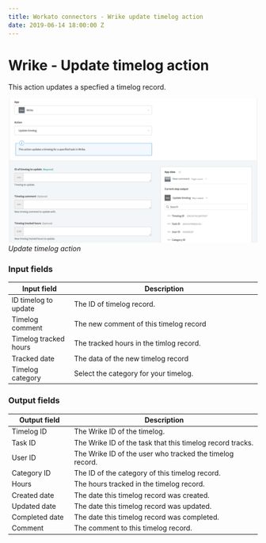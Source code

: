 ```yaml
---
title: Workato connectors - Wrike update timelog action
date: 2019-06-14 18:00:00 Z
---
```


# Wrike - Update timelog action

This action updates a specfied a timelog record.

![Update timelog action](/assets/images/connectors/Wrike/update-timelog-action.png)
*Update timelog action*

### Input fields

<table class="unchanged rich-diff-level-one">
  <thead>
    <tr>
        <th width='25%'>Input field</th>
        <th>Description</th>
    </tr>
  </thead>
  <tbody>
    <tr>
      <td>ID timelog to update</td>
      <td>
        The ID of timelog record.
      </td>
    </tr>
    <tr>
      <td>Timelog comment</td>
      <td>
        The new comment of this timelog record
      </td>
    </tr>
    <tr>
      <td>Timelog tracked hours</td>
      <td>
        The tracked hours in the timlog record.
      </td>    
    </tr>
    <tr>
      <td>Tracked date</td>
      <td>
        The data of the new timelog record
      </td>    
    </tr>
    <tr>
      <td>Timelog category</td>
      <td>
        Select the category for your timelog. 
      </td>
    </tr>
  </tbody>
</table>

### Output fields

<table class="unchanged rich-diff-level-one">
  <thead>
    <tr>
        <th width='25%'>Output field</th>
        <th>Description</th>
    </tr>
  </thead>
  <tbody>
    <tr>
      <td>Timelog ID</td>
      <td>
        The Wrike ID of the timelog.
      </td>
    </tr><tr>
      <td>Task ID</td>
      <td>
        The Wrike ID of the task that this timelog record tracks.
      </td>
    </tr>  
    <tr>
      <td>User ID</td>
      <td>
        The Wrike ID of the user who tracked the timelog record.
      </td>
    </tr>
    <tr>
      <td>Category ID</td>
      <td>
        The ID of the category of this timelog record. 
      </td>
    </tr>
    <tr>
      <td>Hours</td>
      <td>
        The hours tracked in the timelog record.
      </td>
    </tr>
    <tr>
      <td>Created date</td>
      <td>
        The date this timelog record was created.
      </td>
    </tr>
    <tr>
      <td>Updated date</td>
      <td>
        The date this timelog record was updated.
      </td>
    </tr>
    <tr>
      <td>Completed date</td>
      <td>
       The date this timelog record was completed.
     </td>
    </tr>
    <tr>
      <td>Comment</td>
      <td>
        The comment to this timelog record.
      </td>
    </tr>
  </tbody>
</table>
